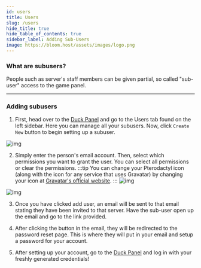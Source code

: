 ```yaml
---
id: users
title: Users
slug: /users
hide_title: true
hide_table_of_contents: true
sidebar_label: Adding Sub-Users
image: https://bloom.host/assets/images/logo.png
---
```


### What are subusers?
People such as server's staff members can be given partial, so called "sub-user" access to the game panel.

---

### Adding subusers

1. First, head over to the [Duck Panel](https://mc.bloom.host/) and go to the Users tab found on the left sidebar. Here you can manage all your subusers. Now, click `Create New` button to begin setting up a subuser.

![img](/imgs/using_the_panel/users/1.png)

2. Simply enter the person's email account. Then, select which permissions you want to grant the user. You can select all permissions or clear the permissions.
:::tip 
You can change your Pterodactyl icon (along with the icon for any service that uses Gravatar) by changing your icon at [Gravatar's official website](https://en.gravatar.com/).
:::
![img](/imgs/using_the_panel/users/2.png)

![img](/imgs/using_the_panel/users/3.png)

3. Once you have clicked add user, an email will be sent to that email stating they have been invited to that server. Have the sub-user open up the email and go to the link provided.

4. After clicking the button in the email, they will be redirected to the password reset page. This is where they will put in your email and setup a password for your account.

5. After setting up your account, go to the [Duck Panel](https://mc.bloom.host/) and log in with your freshly generated credentials!
